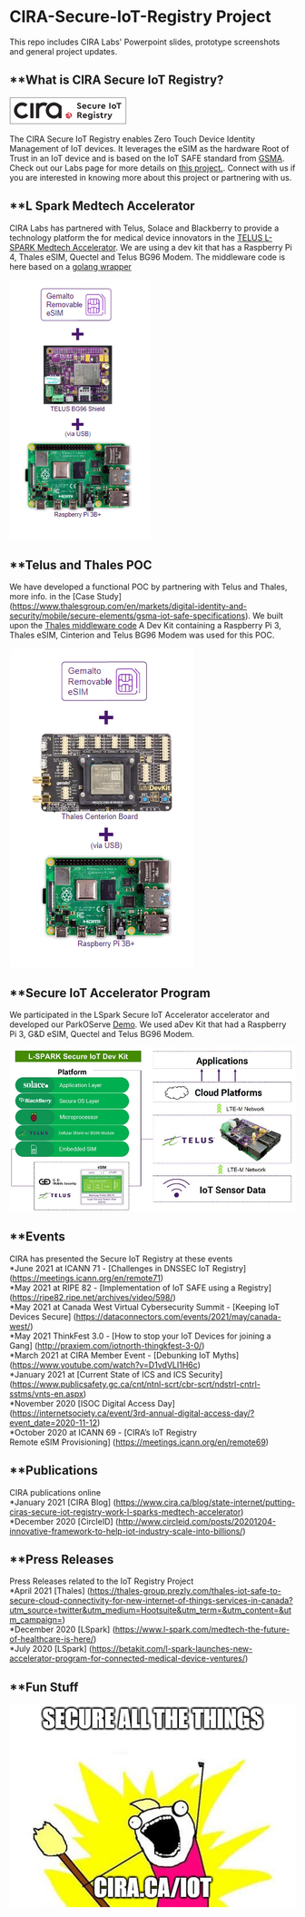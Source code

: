 # CIRA-Secure-IoT-Registry Project
This repo includes CIRA Labs' Powerpoint slides, prototype screenshots and general project updates.



## **What is CIRA Secure IoT Registry?

![IOT Registry Logo](/images/IoT%20Registry%20logo.png)

The CIRA Secure IoT Registry enables Zero Touch Device Identity Management of IoT devices. It leverages the eSIM as the hardware Root of Trust in an IoT device and is based on the IoT SAFE standard from [GSMA](https://www.gsma.com/iot/iot-safe/). Check out our Labs page for more details on [this project.](https://cira.ca/iot). Connect with us if you are interested in knowing more about this project or partnering with us.  


## **L Spark Medtech Accelerator
CIRA Labs has partnered with Telus, Solace and Blackberry to provide a technology platform the for medical device innovators in the [TELUS L-SPARK Medtech Accelerator](https://www.l-spark.com/accelerator/secureiot/). We are using a dev kit that has a Raspberry Pi 4, Thales eSIM, Quectel and Telus BG96 Modem. The middleware code is here based on a [golang wrapper](https://github.com/CIRALabs/iot-safe-middleware)

![MedTech Accelerator Dev Kit](/images/LSpark%20Phase%202%20Dev%20Kit.PNG)


## **Telus and Thales POC
We have developed a functional POC by partnering with Telus and Thales, more info. in the [Case Study] (https://www.thalesgroup.com/en/markets/digital-identity-and-security/mobile/secure-elements/gsma-iot-safe-specifications). 
We built upon the [Thales middleware code](https://github.com/ThalesGroup/iot-safe-middleware)
A Dev Kit containing a Raspberry Pi 3, Thales eSIM, Cinterion and Telus BG96 Modem was used for this POC. 

![POC Dev Kit](/images/POC%20Dev%20Kit.png)

## **Secure IoT Accelerator Program  
We participated in the LSpark Secure IoT Accelerator accelerator and developed our ParkOServe [Demo](https://github.com/TELUS-Emerging-IoT/Secure-IoT-Accelerator). We used aDev Kit that had a Raspberry Pi 3, G&D eSIM, Quectel and Telus BG96 Modem.   


![Secure IoT Accelerator Dev Kit](/images/LSPARKDEVKIT.jpg)

## **Events  
CIRA has presented the Secure IoT Registry at these events  
*June 2021 at ICANN 71 - [Challenges in DNSSEC IoT Registry] (https://meetings.icann.org/en/remote71)  
*May 2021 at RIPE 82 - [Implementation of IoT SAFE using a Registry] (https://ripe82.ripe.net/archives/video/598/)  
*May 2021 at Canada West Virtual Cybersecurity Summit - [Keeping IoT Devices Secure] (https://dataconnectors.com/events/2021/may/canada-west/)  
*May 2021 ThinkFest 3.0 - [How to stop your IoT Devices for joining a Gang] (http://praxiem.com/iotnorth-thingkfest-3-0/)  
*March 2021 at CIRA Member Event - [Debunking IoT Myths] (https://www.youtube.com/watch?v=D1vdVLI1H6c)  
*January 2021 at [Current State of ICS and ICS Security] (https://www.publicsafety.gc.ca/cnt/ntnl-scrt/cbr-scrt/ndstrl-cntrl-sstms/vnts-en.aspx)  
*November 2020 [ISOC Digital Access Day] (https://internetsociety.ca/event/3rd-annual-digital-access-day/?event_date=2020-11-12)  
*October 2020 at ICANN 69 - [CIRA’s IoT Registry Remote eSIM Provisioning] (https://meetings.icann.org/en/remote69)  

## **Publications  
CIRA publications online  
*January 2021 [CIRA Blog] (https://www.cira.ca/blog/state-internet/putting-ciras-secure-iot-registry-work-l-sparks-medtech-accelerator)  
*December 2020 [CircleID] (http://www.circleid.com/posts/20201204-innovative-framework-to-help-iot-industry-scale-into-billions/)  

## **Press Releases  
Press Releases related to the IoT Registry Project  
*April 2021 [Thales] (https://thales-group.prezly.com/thales-iot-safe-to-secure-cloud-connectivity-for-new-internet-of-things-services-in-canada?utm_source=twitter&utm_medium=Hootsuite&utm_term=&utm_content=&utm_campaign=)  
*December 2020 [LSpark] (https://www.l-spark.com/medtech-the-future-of-healthcare-is-here/)  
*July 2020 [LSpark] (https://betakit.com/l-spark-launches-new-accelerator-program-for-connected-medical-device-ventures/)  

## **Fun Stuff  

![CIRA Secure all the things](/images/iot-sticker_191010.jpg)

